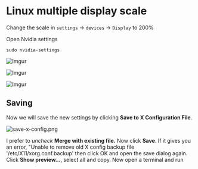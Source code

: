 # Linux multiple display scale

Change the scale in `settings` -> `devices` -> `Display` to 200%

Open Nvidia settings

```
sudo nvidia-settings
```

![Imgur](https://i.imgur.com/9xuZLEh.png)

![Imgur](https://i.imgur.com/n2UTYWT.png)

![Imgur](https://i.imgur.com/S6RkDX3.png)

## Saving

Now we will save the new settings by clicking **Save to X Configuration File**.

![save-x-config.png](https://help.ubuntu.com/community/NvidiaMultiMonitors?action=AttachFile&do=get&target=save-x-config.png "save-x-config.png")

I prefer to _uncheck_ **Merge with existing file.** Now click **Save**. If it gives you an error, "Unable to remove old
X config backup file '/etc/X11/xorg.conf.backup' then click OK and open the save dialog again. Click **Show
preview...**, select all and copy. Now open a terminal and run
